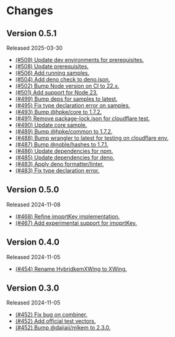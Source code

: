 # Changes

## Version 0.5.1

Released 2025-03-30

- [(#509) Update dev environments for prerequisites.](https://github.com/dajiaji/hpke-js/pull/509)
- [(#508) Update prerequisites.](https://github.com/dajiaji/hpke-js/pull/508)
- [(#506) Add running samples.](https://github.com/dajiaji/hpke-js/pull/506)
- [(#504) Add deno check to deno.json.](https://github.com/dajiaji/hpke-js/pull/504)
- [(#502) Bump Node version on CI to 22.x.](https://github.com/dajiaji/hpke-js/pull/502)
- [(#501) Add support for Node 23.](https://github.com/dajiaji/hpke-js/pull/501)
- [(#499) Bump deps for samples to latest.](https://github.com/dajiaji/hpke-js/pull/499)
- [(#495) Fix type declaration error on samples.](https://github.com/dajiaji/hpke-js/pull/495)
- [(#493) Bump @hpke/core to 1.7.2.](https://github.com/dajiaji/hpke-js/pull/493)
- [(#491) Remove package-lock.json for cloudflare test.](https://github.com/dajiaji/hpke-js/pull/491)
- [(#490) Update core sample.](https://github.com/dajiaji/hpke-js/pull/490)
- [(#489) Bump @hpke/common to 1.7.2.](https://github.com/dajiaji/hpke-js/pull/489)
- [(#488) Bump wrangler to latest for testing on cloudflare env.](https://github.com/dajiaji/hpke-js/pull/488)
- [(#487) Bump @noble/hashes to 1.7.1.](https://github.com/dajiaji/hpke-js/pull/487)
- [(#486) Update dependencies for npm.](https://github.com/dajiaji/hpke-js/pull/486)
- [(#485) Update dependencies for deno.](https://github.com/dajiaji/hpke-js/pull/485)
- [(#483) Apply deno formatter/linter.](https://github.com/dajiaji/hpke-js/pull/483)
- [(#483) Fix type declaration error.](https://github.com/dajiaji/hpke-js/pull/483)

## Version 0.5.0

Released 2024-11-08

- [(#468) Refine imoprtKey implementation.](https://github.com/dajiaji/hpke-js/pull/468)
- [(#467) Add experimental support for imoprtKey.](https://github.com/dajiaji/hpke-js/pull/467)

## Version 0.4.0

Released 2024-11-05

- [(#454) Rename HybridkemXWing to XWing.](https://github.com/dajiaji/hpke-js/pull/454)

## Version 0.3.0

Released 2024-11-05

- [(#452) Fix bug on combiner.](https://github.com/dajiaji/hpke-js/pull/452)
- [(#452) Add official test vectors.](https://github.com/dajiaji/hpke-js/pull/452)
- [(#452) Bump @dajiaji/mlkem to 2.3.0.](https://github.com/dajiaji/hpke-js/pull/452)

